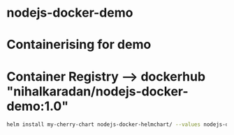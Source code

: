 # nodejs-docker-demo
# Containerising for demo
# Container Registry -->  dockerhub "nihalkaradan/nodejs-docker-demo:1.0"

```bash
helm install my-cherry-chart nodejs-docker-helmchart/ --values nodejs-docker-helmchart/values.yaml 
```

